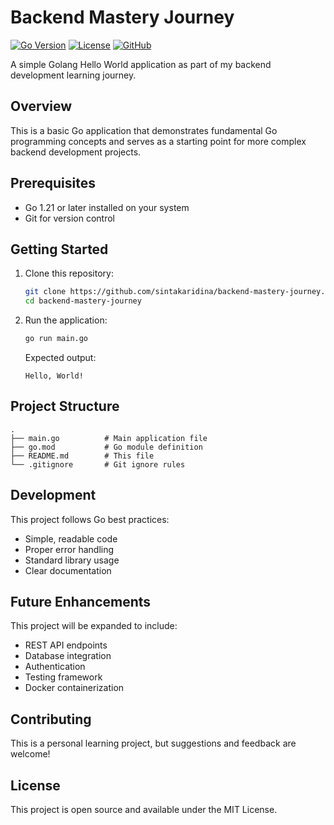 # Backend Mastery Journey

[![Go Version](https://img.shields.io/badge/Go-1.21-blue.svg)](https://golang.org/)
[![License](https://img.shields.io/badge/License-MIT-green.svg)](LICENSE)
[![GitHub](https://img.shields.io/badge/GitHub-sintakaridina%2Fbackend--mastery--journey-lightgrey.svg)](https://github.com/sintakaridina/backend-mastery-journey)

A simple Golang Hello World application as part of my backend development learning journey.

## Overview

This is a basic Go application that demonstrates fundamental Go programming concepts and serves as a starting point for more complex backend development projects.

## Prerequisites

- Go 1.21 or later installed on your system
- Git for version control

## Getting Started

1. Clone this repository:
   ```bash
   git clone https://github.com/sintakaridina/backend-mastery-journey.git
   cd backend-mastery-journey
   ```

2. Run the application:
   ```bash
   go run main.go
   ```

   Expected output:
   ```
   Hello, World!
   ```

## Project Structure

```
.
├── main.go          # Main application file
├── go.mod           # Go module definition
├── README.md        # This file
└── .gitignore       # Git ignore rules
```

## Development

This project follows Go best practices:
- Simple, readable code
- Proper error handling
- Standard library usage
- Clear documentation

## Future Enhancements

This project will be expanded to include:
- REST API endpoints
- Database integration
- Authentication
- Testing framework
- Docker containerization

## Contributing

This is a personal learning project, but suggestions and feedback are welcome!

## License

This project is open source and available under the MIT License.
